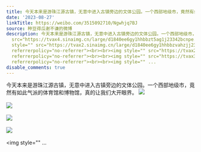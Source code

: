 ```yaml
---
title: 今天本来是游珠江源古镇，无意中进入古镇旁边的文体公园。一个西部地级市，竟然有如此气派的体育馆和博物馆，真的让我们大开眼界。 [图片][图片][图片][图片][图...
date: '2023-08-27'
linkTitle: https://weibo.com/3515092710/Ngwhjq7BJ
source: 种豆得瓜谢不谦的微博
description: 今天本来是游珠江源古镇，无意中进入古镇旁边的文体公园。一个西部地级市，竟然有如此气派的体育馆和博物馆，真的让我们大开眼界。 <img style=""
  src="https://tvax4.sinaimg.cn/large/d1840ee6gy1hhbbzt5ag1j23342bcnpe.jpg" referrerpolicy="no-referrer"><br><br><img
  style="" src="https://tvax2.sinaimg.cn/large/d1840ee6gy1hhbbzvahzjj23342bc1kz.jpg"
  referrerpolicy="no-referrer"><br><br><img style="" src="https://tvax2.sinaimg.cn/large/d1840ee6gy1hhbc135xbnj237k2eonpe.jpg"
  referrerpolicy="no-referrer"><br><br><img style="" src="https://tvax3.sinaimg.cn/large/d1840ee6gy1hhbc164l3jj237k2eo7wj.jpg"
  referrerpolicy="no-referrer"><br><br><img style="" ...
disable_comments: true
---
```

今天本来是游珠江源古镇，无意中进入古镇旁边的文体公园。一个西部地级市，竟然有如此气派的体育馆和博物馆，真的让我们大开眼界。 <img style="" src="https://tvax4.sinaimg.cn/large/d1840ee6gy1hhbbzt5ag1j23342bcnpe.jpg" referrerpolicy="no-referrer"><br><br><img style="" src="https://tvax2.sinaimg.cn/large/d1840ee6gy1hhbbzvahzjj23342bc1kz.jpg" referrerpolicy="no-referrer"><br><br><img style="" src="https://tvax2.sinaimg.cn/large/d1840ee6gy1hhbc135xbnj237k2eonpe.jpg" referrerpolicy="no-referrer"><br><br><img style="" src="https://tvax3.sinaimg.cn/large/d1840ee6gy1hhbc164l3jj237k2eo7wj.jpg" referrerpolicy="no-referrer"><br><br><img style="" ...